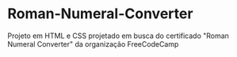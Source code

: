 # Roman-Numeral-Converter
Projeto em HTML e CSS projetado em busca do certificado "Roman Numeral Converter" da organização FreeCodeCamp
